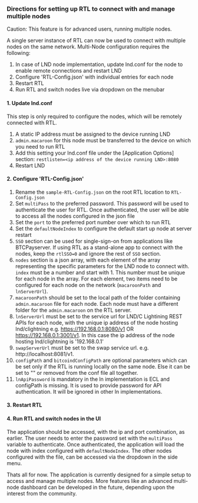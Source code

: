 ### Directions for setting up RTL to connect with and manage multiple nodes

Caution: This feature is for advanced users, running multiple nodes.

A single server instance of RTL can now be used to connect with multiple nodes on the same network. Multi-Node configuration requires the following:
1. In case of LND node implementation, update lnd.conf for the node to enable remote connections and restart LND
2. Configure 'RTL-Config.json' with individual entries for each node
3. Restart RTL
4. Run RTL and switch nodes live via dropdown on the menubar

#### 1. Update lnd.conf
This step is only required to configure the nodes, which will be remotely connected with RTL.
1. A static IP address must be assigned to the device running LND
2. `admin.macaroon` for this node must be transferred to the device on which you need to run RTL
3. Add this setting your lnd.conf file under the [Application Options] section: `restlisten=<ip address of the device running LND>:8080`
4. Restart LND

#### 2. Configure 'RTL-Config.json'
1. Rename the `sample-RTL-Config.json` on the root RTL location to `RTL-Config.json`
2. Set `multiPass` to the preferred password. This password will be used to authenticate the user for RTL. Once authenticated, the user will be able to access all the nodes configured in the json file
3. Set the `port` to the preferred port number over which to run RTL
4. Set the `defaultNodeIndex` to configure the default start up node at server restart
5. `SSO` section can be used for single-sign-on from applications like BTCPayserver. If using RTL as a stand-alone app to connect with the nodes, keep the `rtlSSO=0` and ignore the rest of `SSO` section.
6. `nodes` section is a json array, with each element of the array representing the specific parameters for the LND node to connect with. `index` must be a number and start with 1. This number must be unique for each node in the array. For each element, two items need to be configured for each node on the network (`macaroonPath` and `lnServerUrl`).
7. `macaroonPath` should be set to the local path of the folder containing `admin.macaroon` file for each node. Each node must have a different folder for the `admin.macaroon` on the RTL server.
8. `lnServerUrl` must be set to the service url for LND/C Lightining REST APIs for each node, with the unique ip address of the node hosting lnd/clightning e.g. https://192.168.0.1:8080/v1 OR https://192.168.0.1:3001/v1. In this case the ip address of the node hosting lnd/clightning is '192.168.0.1'
9. `swapServerUrl` must be set to the swap service url. e.g. http://localhost:8081/v1.
10. `configPath` and `bitcoindConfigPath` are optional parameters which can be set only if the RTL is running locally on the same node. Else it can be set to "" or removed from the conf file all together.
11. `lnApiPassword` is mandatory in the ln implementation is ECL and configPath is missing. It is used to provide password for API authentication. It will be ignored in other ln implementations.

#### 3. Restart RTL

#### 4. Run RTL and switch nodes in the UI
The application should be accessed, with the ip and port combination, as earlier. The user needs to enter the password set with the `multiPass` variable to authenticate. Once authenticated, the application will load the node with index configured with `defaultNodeIndex`. The other nodes configured with the file, can be accessed via the dropdown in the side menu.

Thats all for now.
The application is currently designed for a simple setup to access and manage multiple nodes.
More features like an advanced multi-node dashboard can be developed in the future, depending upon the interest from the community.
